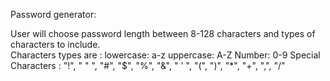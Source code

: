 Password generator:

User will choose password length between 8-128 characters and types of characters to include.  
Characters types are :
    lowercase: a-z
    uppercase: A-Z
    Number: 0-9
    Special Characters : "!", " " ", "#", "$", "%", "&", " ' ", "(", ")", "*", "+", ",", "/"
